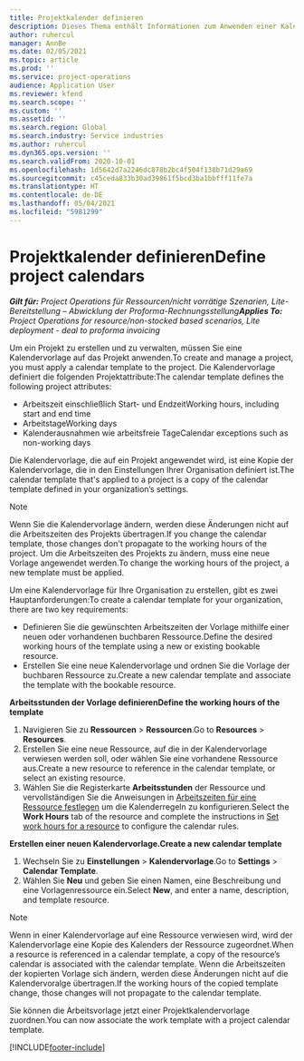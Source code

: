 ```yaml
---
title: Projektkalender definieren
description: Dieses Thema enthält Informationen zum Anwenden einer Kalendervorlage auf ein Projekt, um den Projektplan zu verfolgen.
author: ruhercul
manager: AnnBe
ms.date: 02/05/2021
ms.topic: article
ms.prod: ''
ms.service: project-operations
audience: Application User
ms.reviewer: kfend
ms.search.scope: ''
ms.custom: ''
ms.assetid: ''
ms.search.region: Global
ms.search.industry: Service industries
ms.author: ruhercul
ms.dyn365.ops.version: ''
ms.search.validFrom: 2020-10-01
ms.openlocfilehash: 1d5642d7a2246dc878b2bc4f504f138b71d29a69
ms.sourcegitcommit: c45ceda833b30ad39861f5bcd3ba1bbfff11fe7a
ms.translationtype: HT
ms.contentlocale: de-DE
ms.lasthandoff: 05/04/2021
ms.locfileid: "5981299"
---
```

# <a name="define-project-calendars"></a><span data-ttu-id="8b122-103">Projektkalender definieren</span><span class="sxs-lookup"><span data-stu-id="8b122-103">Define project calendars</span></span>

<span data-ttu-id="8b122-104">_**Gilt für:** Project Operations für Ressourcen/nicht vorrätige Szenarien, Lite-Bereitstellung – Abwicklung der Proforma-Rechnungsstellung_</span><span class="sxs-lookup"><span data-stu-id="8b122-104">_**Applies To:** Project Operations for resource/non-stocked based scenarios, Lite deployment - deal to proforma invoicing_</span></span>

<span data-ttu-id="8b122-105">Um ein Projekt zu erstellen und zu verwalten, müssen Sie eine Kalendervorlage auf das Projekt anwenden.</span><span class="sxs-lookup"><span data-stu-id="8b122-105">To create and manage a project, you must apply a calendar template to the project.</span></span> <span data-ttu-id="8b122-106">Die Kalendervorlage definiert die folgenden Projektattribute:</span><span class="sxs-lookup"><span data-stu-id="8b122-106">The calendar template defines the following project attributes:</span></span>

- <span data-ttu-id="8b122-107">Arbeitszeit einschließlich Start- und Endzeit</span><span class="sxs-lookup"><span data-stu-id="8b122-107">Working hours, including start and end time</span></span>
- <span data-ttu-id="8b122-108">Arbeitstage</span><span class="sxs-lookup"><span data-stu-id="8b122-108">Working days</span></span>
- <span data-ttu-id="8b122-109">Kalenderausnahmen wie arbeitsfreie Tage</span><span class="sxs-lookup"><span data-stu-id="8b122-109">Calendar exceptions such as non-working days</span></span>

<span data-ttu-id="8b122-110">Die Kalendervorlage, die auf ein Projekt angewendet wird, ist eine Kopie der Kalendervorlage, die in den Einstellungen Ihrer Organisation definiert ist.</span><span class="sxs-lookup"><span data-stu-id="8b122-110">The calendar template that's applied to a project is a copy of the calendar template defined in your organization’s settings.</span></span>

> [!NOTE]
> <span data-ttu-id="8b122-111">Wenn Sie die Kalendervorlage ändern, werden diese Änderungen nicht auf die Arbeitszeiten des Projekts übertragen.</span><span class="sxs-lookup"><span data-stu-id="8b122-111">If you change the calendar template, those changes don't propagate to the working hours of the project.</span></span> <span data-ttu-id="8b122-112">Um die Arbeitszeiten des Projekts zu ändern, muss eine neue Vorlage angewendet werden.</span><span class="sxs-lookup"><span data-stu-id="8b122-112">To change the working hours of the project, a new template must be applied.</span></span>

<span data-ttu-id="8b122-113">Um eine Kalendervorlage für Ihre Organisation zu erstellen, gibt es zwei Hauptanforderungen:</span><span class="sxs-lookup"><span data-stu-id="8b122-113">To create a calendar template for your organization, there are two key requirements:</span></span>

- <span data-ttu-id="8b122-114">Definieren Sie die gewünschten Arbeitszeiten der Vorlage mithilfe einer neuen oder vorhandenen buchbaren Ressource.</span><span class="sxs-lookup"><span data-stu-id="8b122-114">Define the desired working hours of the template using a new or existing bookable resource.</span></span>
- <span data-ttu-id="8b122-115">Erstellen Sie eine neue Kalendervorlage und ordnen Sie die Vorlage der buchbaren Ressource zu.</span><span class="sxs-lookup"><span data-stu-id="8b122-115">Create a new calendar template and associate the template with the bookable resource.</span></span>

<span data-ttu-id="8b122-116">**Arbeitsstunden der Vorlage definieren**</span><span class="sxs-lookup"><span data-stu-id="8b122-116">**Define the working hours of the template**</span></span>

1. <span data-ttu-id="8b122-117">Navigieren Sie zu **Ressourcen** \> **Ressourcen**.</span><span class="sxs-lookup"><span data-stu-id="8b122-117">Go to **Resources** \> **Resources**.</span></span>
2. <span data-ttu-id="8b122-118">Erstellen Sie eine neue Ressource, auf die in der Kalendervorlage verwiesen werden soll, oder wählen Sie eine vorhandene Ressource aus.</span><span class="sxs-lookup"><span data-stu-id="8b122-118">Create a new resource to reference in the calendar template, or select an existing resource.</span></span>
3. <span data-ttu-id="8b122-119">Wählen Sie die Registerkarte **Arbeitsstunden** der Ressource und vervollständigen Sie die Anweisungen in [Arbeitszeiten für eine Ressource festlegen](https://docs.microsoft.com/dynamics365/field-service/set-work-hours-resource) um die Kalenderregeln zu konfigurieren.</span><span class="sxs-lookup"><span data-stu-id="8b122-119">Select the **Work Hours** tab of the resource and complete the instructions in [Set work hours for a resource](https://docs.microsoft.com/dynamics365/field-service/set-work-hours-resource) to configure the calendar rules.</span></span>

<span data-ttu-id="8b122-120">**Erstellen einer neuen Kalendervorlage.**</span><span class="sxs-lookup"><span data-stu-id="8b122-120">**Create a new calendar template**</span></span>

1. <span data-ttu-id="8b122-121">Wechseln Sie zu **Einstellungen** \> **Kalendervorlage**.</span><span class="sxs-lookup"><span data-stu-id="8b122-121">Go to **Settings** \> **Calendar Template**.</span></span>
2. <span data-ttu-id="8b122-122">Wählen Sie **Neu** und geben Sie einen Namen, eine Beschreibung und eine Vorlagenressource ein.</span><span class="sxs-lookup"><span data-stu-id="8b122-122">Select **New**, and enter a name, description, and template resource.</span></span>

> [!NOTE]
> <span data-ttu-id="8b122-123">Wenn in einer Kalendervorlage auf eine Ressource verwiesen wird, wird der Kalendervorlage eine Kopie des Kalenders der Ressource zugeordnet.</span><span class="sxs-lookup"><span data-stu-id="8b122-123">When a resource is referenced in a calendar template, a copy of the resource’s calendar is associated with the calendar template.</span></span> <span data-ttu-id="8b122-124">Wenn die Arbeitszeiten der kopierten Vorlage sich ändern, werden diese Änderungen nicht auf die Kalendervoralge übertragen.</span><span class="sxs-lookup"><span data-stu-id="8b122-124">If the working hours of the copied template change, those changes will not propagate to the calendar template.</span></span>

<span data-ttu-id="8b122-125">Sie können die Arbeitsvorlage jetzt einer Projektkalendervorlage zuordnen.</span><span class="sxs-lookup"><span data-stu-id="8b122-125">You can now associate the work template with a project calendar template.</span></span>


[!INCLUDE[footer-include](../includes/footer-banner.md)]

